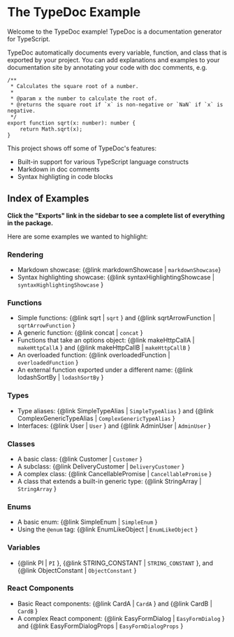 # The TypeDoc Example

Welcome to the TypeDoc example! TypeDoc is a documentation generator for
TypeScript.

TypeDoc automatically documents every variable, function, and class
that is exported by your project. You can add explanations and examples to your
documentation site by annotating your code with doc comments, e.g.

```
/**
 * Calculates the square root of a number.
 *
 * @param x the number to calculate the root of.
 * @returns the square root if `x` is non-negative or `NaN` if `x` is negative.
 */
export function sqrt(x: number): number {
    return Math.sqrt(x);
}
```

This project shows off some of TypeDoc's features:

-   Built-in support for various TypeScript language constructs
-   Markdown in doc comments
-   Syntax highligting in code blocks

## Index of Examples

**Click the "Exports" link in the sidebar to see a complete list of everything in
the package.**

Here are some examples we wanted to highlight:

### Rendering

-   Markdown showcase: {@link markdownShowcase | `markdownShowcase`}
-   Syntax highlighting showcase: {@link syntaxHighlightingShowcase | `syntaxHighlightingShowcase` }

### Functions

-   Simple functions: {@link sqrt | `sqrt` } and {@link sqrtArrowFunction | `sqrtArrowFunction` }
-   A generic function: {@link concat | `concat` }
-   Functions that take an options object: {@link makeHttpCallA | `makeHttpCallA` } and {@link makeHttpCallB | `makeHttpCallB` }
-   An overloaded function: {@link overloadedFunction | `overloadedFunction` }
-   An external function exported under a different name: {@link lodashSortBy | `lodashSortBy` }

### Types

-   Type aliases: {@link SimpleTypeAlias | `SimpleTypeAlias` } and {@link ComplexGenericTypeAlias | `ComplexGenericTypeAlias` }
-   Interfaces: {@link User | `User` } and {@link AdminUser | `AdminUser` }

### Classes

-   A basic class: {@link Customer | `Customer` }
-   A subclass: {@link DeliveryCustomer | `DeliveryCustomer` }
-   A complex class: {@link CancellablePromise | `CancellablePromise` }
-   A class that extends a built-in generic type: {@link StringArray | `StringArray` }

### Enums

-   A basic enum: {@link SimpleEnum | `SimpleEnum` }
-   Using the `@enum` tag: {@link EnumLikeObject | `EnumLikeObject` }

### Variables

-   {@link PI | `PI` }, {@link STRING_CONSTANT | `STRING_CONSTANT` }, and {@link ObjectConstant | `ObjectConstant` }

### React Components

-   Basic React components: {@link CardA | `CardA` } and {@link CardB | `CardB` }
-   A complex React component: {@link EasyFormDialog | `EasyFormDialog` } and {@link EasyFormDialogProps | `EasyFormDialogProps` }
